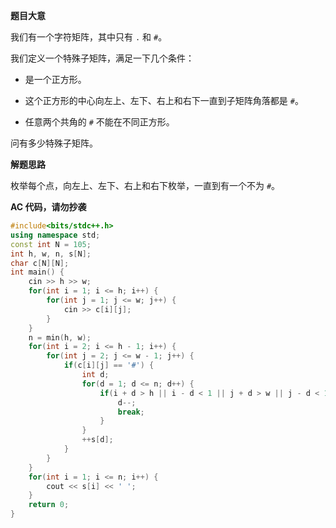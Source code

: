 **题目大意**

我们有一个字符矩阵，其中只有 `.` 和 `#`。

我们定义一个特殊子矩阵，满足一下几个条件：

- 是一个正方形。

- 这个正方形的中心向左上、左下、右上和右下一直到子矩阵角落都是 `#`。

- 任意两个共角的 `#` 不能在不同正方形。

问有多少特殊子矩阵。

**解题思路**

枚举每个点，向左上、左下、右上和右下枚举，一直到有一个不为 `#`。

**AC 代码，请勿抄袭**

```cpp
#include<bits/stdc++.h>
using namespace std;
const int N = 105;
int h, w, n, s[N];
char c[N][N];
int main() {
    cin >> h >> w;
    for(int i = 1; i <= h; i++) {
        for(int j = 1; j <= w; j++) {
            cin >> c[i][j];
        }
    }
    n = min(h, w);
    for(int i = 2; i <= h - 1; i++) {
        for(int j = 2; j <= w - 1; j++) {
            if(c[i][j] == '#') {
                int d;
                for(d = 1; d <= n; d++) {
                    if(i + d > h || i - d < 1 || j + d > w || j - d < 1 || c[i + d][j + d] != '#' || c[i + d][j - d] != '#' || c[i - d][j + d] != '#' || c[i - d][j - d] != '#') {
                        d--;
                        break;
                    }
                }
                ++s[d];
            }
        }
    }
    for(int i = 1; i <= n; i++) {
        cout << s[i] << ' ';
    }
    return 0;
}
```